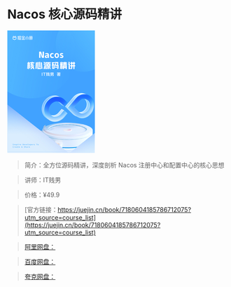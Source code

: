 # Nacos 核心源码精讲

![img](../../assets/78ac9f7d348948a2acd85a1ecf844e65~tplv-k3u1fbpfcp-no-mark_280_280_200_280.png)

> 简介：全方位源码精讲，深度剖析 Nacos 注册中心和配置中心的核心思想

> 讲师：IT贱男

> 价格：¥49.9

> [官方链接：https://juejin.cn/book/7180604185786712075?utm_source=course_list](https://juejin.cn/book/7180604185786712075?utm_source=course_list)

> [阿里网盘：]()

> [百度网盘：]()

> [夸克网盘：]()
